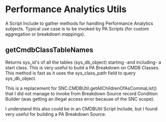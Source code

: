 # Performance Analytics Utils

A Script Include to gather methods for handling Performance Analytics subjects. Typical use case is to be invoked by PA Scripts (for custom aggregation or breakdown mappings).

## getCmdbClassTableNames

Returns sys_id's of all the tables (sys_db_object) starting -and including- a start class. This is very useful to build a PA Breakdown on CMDB Classes. This method is fast as it uses the sys_class_path field to query sys_db_object.

This is a replacement for SNC.CMDBUtil.getAllChildrenOfAsCommaList() that I did not manage to invoke from Breakdown Source record Condition Builder (was getting an illegal access error because of the SNC scope).

I understand this also could be in an CMDBUtil Script Include, but I found very useful for building a PA Breakdown Source.
